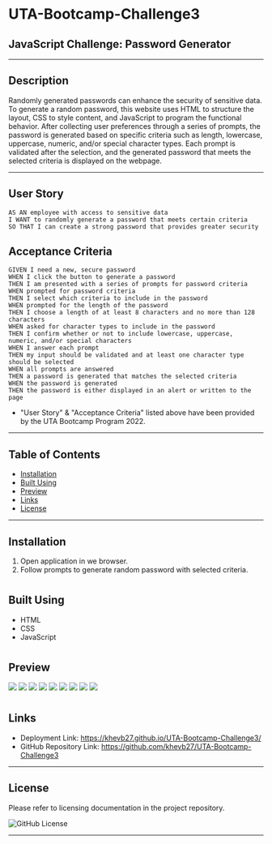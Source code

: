 # UTA-Bootcamp-Challenge3
## JavaScript Challenge: Password Generator
----------------------------------------------------------------------
## Description

Randomly generated passwords can enhance the security of sensitive data. To generate a random password, this website uses HTML to structure the layout, CSS to style content, and JavaScript to program the functional behavior. After collecting user preferences through a series of prompts, the password is generated based on specific criteria such as length, lowercase, uppercase, numeric, and/or special character types. Each prompt is validated after the selection, and the generated password that meets the selected criteria is displayed on the webpage.

----------------------------------------------------------------------

## User Story

```
AS AN employee with access to sensitive data
I WANT to randomly generate a password that meets certain criteria
SO THAT I can create a strong password that provides greater security
```

## Acceptance Criteria

```
GIVEN I need a new, secure password
WHEN I click the button to generate a password
THEN I am presented with a series of prompts for password criteria
WHEN prompted for password criteria
THEN I select which criteria to include in the password
WHEN prompted for the length of the password
THEN I choose a length of at least 8 characters and no more than 128 characters
WHEN asked for character types to include in the password
THEN I confirm whether or not to include lowercase, uppercase, numeric, and/or special characters
WHEN I answer each prompt
THEN my input should be validated and at least one character type should be selected
WHEN all prompts are answered
THEN a password is generated that matches the selected criteria
WHEN the password is generated
THEN the password is either displayed in an alert or written to the page
```
* "User Story" & "Acceptance Criteria" listed above have been provided by the UTA Bootcamp Program 2022.
----------------------------------------------------------------------

## Table of Contents

- [Installation](#installation)
- [Built Using](#built-using)
- [Preview](#preview)
- [Links](#links)
- [License](#license)

----------------------------------------------------------------------

## Installation

1. Open application in we browser.
2. Follow prompts to generate random password with selected criteria.

#

## Built Using

- HTML
- CSS
- JavaScript

#

## Preview

<img src= "assets/images/C3 Screenshot 1.png"/>
<img src= "assets/images/C3 Screenshot 2.png"/>
<img src= "assets/images/C3 Screenshot 3.png"/>
<img src= "assets/images/C3 Screenshot 4.png"/>
<img src= "assets/images/C3 Screenshot 5.png"/>
<img src= "assets/images/C3 Screenshot 6.png"/>
<img src= "assets/images/C3 Screenshot 7.png"/>
<img src= "assets/images/C3 Screenshot 8.png"/>
<img src= "assets/images/C3 Screenshot 9.png"/>

#

## Links

- Deployment Link: https://khevb27.github.io/UTA-Bootcamp-Challenge3/ 
- GitHub Repository Link: https://github.com/khevb27/UTA-Bootcamp-Challenge3 

----------------------------------------------------------------------
## License

Please refer to licensing documentation in the project repository.

<img src="https://img.shields.io/badge/license-MIT License-blue.svg" alt="GitHub License">

----------------------------------------------------------------------